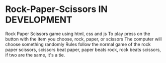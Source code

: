 # Rock-Paper-Scissors IN DEVELOPMENT

Rock Paper Scissors game using html, css and js
To play press on the button with the item you choose, rock, paper, or scissors
The computer will choose something randomly
Rules follow the normal game of the rock paper scissors, scissors beat paper, paper beats rock, rock beats scissors, if two are the same, it's a tie.


